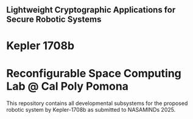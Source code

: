 ## Lightweight Cryptographic Applications for Secure Robotic Systems
# Kepler 1708b
# Reconfigurable Space Computing Lab @ Cal Poly Pomona

This repository contains all developmental subsystems for the proposed robotic system by Kepler-1708b as submitted to NASAMINDs 2025.
